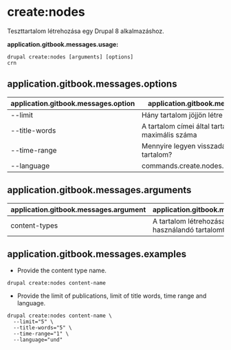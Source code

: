 # create:nodes
Teszttartalom létrehozása egy Drupal 8 alkalmazáshoz.

**application.gitbook.messages.usage:**
```
drupal create:nodes [arguments] [options]
crn
```

## application.gitbook.messages.options
application.gitbook.messages.option | application.gitbook.messages.details
-------|-------------
--limit | Hány tartalom jöjjön létre
--title-words | A tartalom címei által tartalmazott szavak maximális száma
--time-range | Mennyire legyen visszadátumozva a tartalom?
--language | commands.create.nodes.options.language

## application.gitbook.messages.arguments
application.gitbook.messages.argument | application.gitbook.messages.details
---------|-------------
content-types | A tartalom létrehozásakor használandó tartalomtípusok

## application.gitbook.messages.examples
* Provide the content type name.
```
drupal create:nodes content-name
```
* Provide the limit of publications, limit of title words, time range and language.
```
drupal create:nodes content-name \
  --limit="5" \
  --title-words="5" \
  --time-range="1" \
  --language="und"
```
